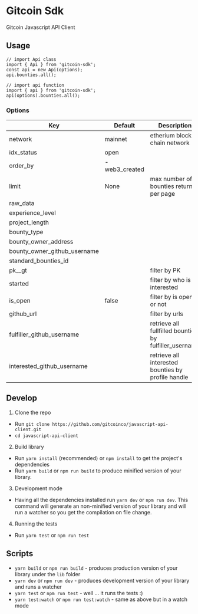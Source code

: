 # Gitcoin Sdk
Gitcoin Javascript API Client

## Usage

```
// import Api class
import { Api } from 'gitcoin-sdk';
const api = new Api(options);
api.bounties.all();

// import api function
import { api } from 'gitcoin-sdk';
api(options).bounties.all();
```

### Options

| Key | Default | Description
| --- | --- | ---
| network | mainnet | etherium block chain network
| idx_status | open | 
| order_by | -web3_created | 
| limit | None | max number of bounties return per page
| raw_data |
| experience_level | 
| project_length | 
| bounty_type | 
| bounty_owner_address |
| bounty_owner_github_username |
| standard_bounties_id |
| pk__gt | | filter by PK
| started | | filter by who is interested
| is_open | false | filter by is open or not
| github_url | | filter by urls
| fulfiller_github_username | | retrieve all fullfilled bounties by fulfiller_username
| interested_github_username | | retrieve all interested bounties by profile handle


## Develop

1. Clone the repo
  * Run `git clone https://github.com/gitcoinco/javascript-api-client.git`
  * `cd javascript-api-client`
2. Build library
  * Run `yarn install` (recommended) or `npm install` to get the project's dependencies
  * Run `yarn build` or `npm run build` to produce minified version of your library.
3. Development mode
  * Having all the dependencies installed run `yarn dev` or `npm run dev`. This command will generate an non-minified version of your library and will run a watcher so you get the compilation on file change.
4. Running the tests
  * Run `yarn test` or `npm run test`

## Scripts

* `yarn build` or `npm run build` - produces production version of your library under the `lib` folder
* `yarn dev` or `npm run dev` - produces development version of your library and runs a watcher
* `yarn test` or `npm run test` - well ... it runs the tests :)
* `yarn test:watch` or `npm run test:watch` - same as above but in a watch mode